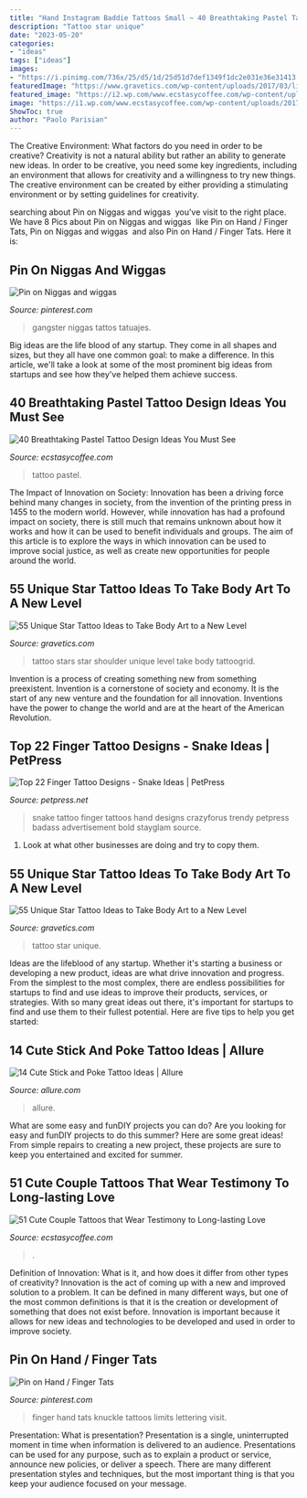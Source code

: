```yaml
---
title: "Hand Instagram Baddie Tattoos Small ~ 40 Breathtaking Pastel Tattoo Design Ideas You Must See"
description: "Tattoo star unique"
date: "2023-05-20"
categories:
- "ideas"
tags: ["ideas"]
images:
- "https://i.pinimg.com/736x/25/d5/1d/25d51d7def1349f1dc2e031e36e31413.jpg"
featuredImage: "https://www.gravetics.com/wp-content/uploads/2017/03/linework-linetattoo-stars-startattoo-magic.jpg"
featured_image: "https://i2.wp.com/www.ecstasycoffee.com/wp-content/uploads/2017/03/tattoos-tattoo-pastel-pasteltattoo-pasteltattoos-pastellifestyle.jpg?resize=640%2C640"
image: "https://i1.wp.com/www.ecstasycoffee.com/wp-content/uploads/2017/03/jamieselsewhere-coupletattoos.jpg?resize=750%2C644&amp;ssl=1"
ShowToc: true
author: "Paolo Parisian"
---
```



The Creative Environment: What factors do you need in order to be creative?
Creativity is not a natural ability but rather an ability to generate new ideas. In order to be creative, you need some key ingredients, including an environment that allows for creativity and a willingness to try new things. The creative environment can be created by either providing a stimulating environment or by setting guidelines for creativity.

	

		
searching about Pin on Niggas and wiggas ️ you've visit to the right place. We have 8 Pics about Pin on Niggas and wiggas ️ like Pin on Hand / Finger Tats, Pin on Niggas and wiggas ️ and also Pin on Hand / Finger Tats. Here it is:
		
    
## Pin On Niggas And Wiggas ️

<img loading=lazy src="https://i.pinimg.com/736x/25/d5/1d/25d51d7def1349f1dc2e031e36e31413.jpg" onerror="this.onerror=null;this.src='https://tse3.mm.bing.net/th?id=OIP.2iSNiKkCjQrQj_i69kY3kwHaHJ&amp;pid=15.1';" alt="Pin on Niggas and wiggas ️">

_Source: pinterest.com_

>gangster niggas tattos tatuajes. 

	

Big ideas are the life blood of any startup. They come in all shapes and sizes, but they all have one common goal: to make a difference. In this article, we'll take a look at some of the most prominent big ideas from startups and see how they've helped them achieve success.

    
## 40 Breathtaking Pastel Tattoo Design Ideas You Must See

<img loading=lazy src="https://i2.wp.com/www.ecstasycoffee.com/wp-content/uploads/2017/03/tattoos-tattoo-pastel-pasteltattoo-pasteltattoos-pastellifestyle.jpg?resize=640%2C640" onerror="this.onerror=null;this.src='https://tse3.mm.bing.net/th?id=OIP.NkVNuj7c85arXLnCnQNMDwHaHa&amp;pid=15.1';" alt="40 Breathtaking Pastel Tattoo Design Ideas You Must See">

_Source: ecstasycoffee.com_

>tattoo pastel. 

	

The Impact of Innovation on Society:
Innovation has been a driving force behind many changes in society, from the invention of the printing press in 1455 to the modern world. However, while innovation has had a profound impact on society, there is still much that remains unknown about how it works and how it can be used to benefit individuals and groups. The aim of this article is to explore the ways in which innovation can be used to improve social justice, as well as create new opportunities for people around the world.

    
## 55 Unique Star Tattoo Ideas To Take Body Art To A New Level

<img loading=lazy src="https://www.gravetics.com/wp-content/uploads/2017/03/linework-linetattoo-stars-startattoo-magic.jpg" onerror="this.onerror=null;this.src='https://tse1.mm.bing.net/th?id=OIP.NJaayKky57PiA5lG_AH19wD6D6&amp;pid=15.1';" alt="55 Unique Star Tattoo Ideas to Take Body Art to a New Level">

_Source: gravetics.com_

>tattoo stars star shoulder unique level take body tattoogrid. 

	

Invention is a process of creating something new from something preexistent. Invention is a cornerstone of society and economy. It is the start of any new venture and the foundation for all innovation. Inventions have the power to change the world and are at the heart of the American Revolution.

    
## Top 22 Finger Tattoo Designs - Snake Ideas | PetPress

<img loading=lazy src="https://cdn.petpress.net/wp-content/uploads/2020/03/12033039/snake-finger-tattoo.jpg" onerror="this.onerror=null;this.src='https://tse1.mm.bing.net/th?id=OIP._zCIxh2JYWCdndLbURSrKwHaHa&amp;pid=15.1';" alt="Top 22 Finger Tattoo Designs - Snake Ideas | PetPress">

_Source: petpress.net_

>snake tattoo finger tattoos hand designs crazyforus trendy petpress badass advertisement bold stayglam source. 

	

1. Look at what other businesses are doing and try to copy them.

    
## 55 Unique Star Tattoo Ideas To Take Body Art To A New Level

<img loading=lazy src="https://www.gravetics.com/wp-content/uploads/2017/03/star-tattoo-startattoo-lettering-womantattoo-armlettering.jpg" onerror="this.onerror=null;this.src='https://tse2.mm.bing.net/th?id=OIP.gk8psVWRuuhcnDmGT2NWVgHaHa&amp;pid=15.1';" alt="55 Unique Star Tattoo Ideas to Take Body Art to a New Level">

_Source: gravetics.com_

>tattoo star unique. 

	

Ideas are the lifeblood of any startup. Whether it's starting a business or developing a new product, ideas are what drive innovation and progress. From the simplest to the most complex, there are endless possibilities for startups to find and use ideas to improve their products, services, or strategies. With so many great ideas out there, it's important for startups to find and use them to their fullest potential. Here are five tips to help you get started:

    
## 14 Cute Stick And Poke Tattoo Ideas | Allure

<img loading=lazy src="https://media.allure.com/photos/593d9e5b3e3e491c1f6f7f2f/3:4/w_767/18947732_320690745026798_4024038693089050624_n.jpg" onerror="this.onerror=null;this.src='https://tse4.mm.bing.net/th?id=OIP.13CizjE7poYHvFq-h_xp_AHaJ4&amp;pid=15.1';" alt="14 Cute Stick and Poke Tattoo Ideas | Allure">

_Source: allure.com_

>allure. 

	

What are some easy and funDIY projects you can do?
Are you looking for easy and funDIY projects to do this summer? Here are some great ideas! From simple repairs to creating a new project, these projects are sure to keep you entertained and excited for summer.

    
## 51 Cute Couple Tattoos That Wear Testimony To Long-lasting Love

<img loading=lazy src="https://i1.wp.com/www.ecstasycoffee.com/wp-content/uploads/2017/03/jamieselsewhere-coupletattoos.jpg?resize=750%2C644&amp;ssl=1" onerror="this.onerror=null;this.src='https://tse2.mm.bing.net/th?id=OIP.9kT9OrPhynKMuL8DShZCGQHaGX&amp;pid=15.1';" alt="51 Cute Couple Tattoos that Wear Testimony to Long-lasting Love">

_Source: ecstasycoffee.com_

>. 

	

Definition of Innovation: What is it, and how does it differ from other types of creativity?
Innovation is the act of coming up with a new and improved solution to a problem. It can be defined in many different ways, but one of the most common definitions is that it is the creation or development of something that does not exist before. Innovation is important because it allows for new ideas and technologies to be developed and used in order to improve society.

    
## Pin On Hand / Finger Tats

<img loading=lazy src="https://i.pinimg.com/736x/52/f7/bd/52f7bd42072f54dc966b5ceef2919ad9.jpg" onerror="this.onerror=null;this.src='https://tse2.mm.bing.net/th?id=OIP.0SvV6kRoM3vmzMQ_fy0L1wHaHa&amp;pid=15.1';" alt="Pin on Hand / Finger Tats">

_Source: pinterest.com_

>finger hand tats knuckle tattoos limits lettering visit. 

	

Presentation: What is presentation?
Presentation is a single, uninterrupted moment in time when information is delivered to an audience. Presentations can be used for any purpose, such as to explain a product or service, announce new policies, or deliver a speech. There are many different presentation styles and techniques, but the most important thing is that you keep your audience focused on your message.

